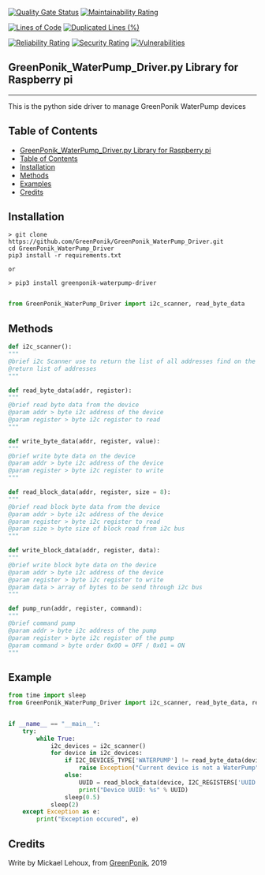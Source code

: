 [![Quality Gate Status](https://sonarcloud.io/api/project_badges/measure?project=GreenPonik_GreenPonik_WaterPump_Driver&metric=alert_status)](https://sonarcloud.io/dashboard?id=GreenPonik_GreenPonik_WaterPump_Driver)
[![Maintainability Rating](https://sonarcloud.io/api/project_badges/measure?project=GreenPonik_GreenPonik_WaterPump_Driver&metric=sqale_rating)](https://sonarcloud.io/dashboard?id=GreenPonik_GreenPonik_WaterPump_Driver)

[![Lines of Code](https://sonarcloud.io/api/project_badges/measure?project=GreenPonik_GreenPonik_WaterPump_Driver&metric=ncloc)](https://sonarcloud.io/dashboard?id=GreenPonik_GreenPonik_WaterPump_Driver)
[![Duplicated Lines (%)](https://sonarcloud.io/api/project_badges/measure?project=GreenPonik_GreenPonik_WaterPump_Driver&metric=duplicated_lines_density)](https://sonarcloud.io/dashboard?id=GreenPonik_GreenPonik_WaterPump_Driver)

[![Reliability Rating](https://sonarcloud.io/api/project_badges/measure?project=GreenPonik_GreenPonik_WaterPump_Driver&metric=reliability_rating)](https://sonarcloud.io/dashboard?id=GreenPonik_GreenPonik_WaterPump_Driver)
[![Security Rating](https://sonarcloud.io/api/project_badges/measure?project=GreenPonik_GreenPonik_WaterPump_Driver&metric=security_rating)](https://sonarcloud.io/dashboard?id=GreenPonik_GreenPonik_WaterPump_Driver)
[![Vulnerabilities](https://sonarcloud.io/api/project_badges/measure?project=GreenPonik_GreenPonik_WaterPump_Driver&metric=vulnerabilities)](https://sonarcloud.io/dashboard?id=GreenPonik_GreenPonik_WaterPump_Driver)

## GreenPonik_WaterPump_Driver.py Library for Raspberry pi
---------------------------------------------------------
This is the python side driver to manage GreenPonik WaterPump devices


## Table of Contents

- [GreenPonik_WaterPump_Driver.py Library for Raspberry pi](#GreenPonikWaterPumpDriverpy-library-for-raspberry-pi)
- [Table of Contents](#table-of-contents)
- [Installation](#installation)
- [Methods](#methods)
- [Examples](#examples)
- [Credits](#credits)


## Installation
```shell
> git clone https://github.com/GreenPonik/GreenPonik_WaterPump_Driver.git
cd GreenPonik_WaterPump_Driver
pip3 install -r requirements.txt

or 

> pip3 install greenponik-waterpump-driver
```
```Python

from GreenPonik_WaterPump_Driver import i2c_scanner, read_byte_data

```

## Methods

```python
def i2c_scanner():
"""
@brief i2c Scanner use to return the list of all addresses find on the i2c bus
@return list of addresses
"""

def read_byte_data(addr, register):
"""
@brief read byte data from the device
@param addr > byte i2c address of the device
@param register > byte i2c register to read
"""

def write_byte_data(addr, register, value):
"""
@brief write byte data on the device
@param addr > byte i2c address of the device
@param register > byte i2c register to write
"""

def read_block_data(addr, register, size = 8):
"""
@brief read block byte data from the device
@param addr > byte i2c address of the device
@param register > byte i2c register to read
@param size > byte size of block read from i2c bus
"""

def write_block_data(addr, register, data):
"""
@brief write block byte data on the device
@param addr > byte i2c address of the device
@param register > byte i2c register to write
@param data > array of bytes to be send through i2c bus 
"""

def pump_run(addr, register, command):
"""
@brief command pump
@param addr > byte i2c address of the pump
@param register > byte i2c register of the pump
@param command > byte order 0x00 = OFF / 0x01 = ON
"""

```

## Example
```Python
from time import sleep
from GreenPonik_WaterPump_Driver import i2c_scanner, read_byte_data, read_block_data


if __name__ == "__main__":
    try:
        while True:
            i2c_devices = i2c_scanner()
            for device in i2c_devices:
                if I2C_DEVICES_TYPE['WATERPUMP'] != read_byte_data(device, I2C_REGISTERS['TYPE']:
                    raise Exception("Current device is not a WaterPump")
                else:
                    UUID = read_block_data(device, I2C_REGISTERS['UUID'])
                    print("Device UUID: %s" % UUID)
                sleep(0.5)
            sleep(2)
    except Exception as e:
        print("Exception occured", e)
```

## Credits
Write by Mickael Lehoux, from [GreenPonik](https://www.greenponik.com), 2019